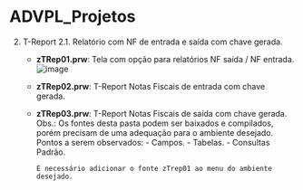 # ADVPL_Projetos

2. T-Report
   2.1. Relatório com NF de entrada e saída com chave gerada.
      * **zTRep01.prw**: Tela com opção para relatórios NF saída / NF entrada.
       ![image](https://github.com/NicLima/ADVPL_Projetos/assets/77217604/fd276016-23c1-411d-b543-4615e66d4e10)
      
      * **zTRep02.prw**: T-Report Notas Fiscais de entrada com chave gerada. 
      * **zTRep03.prw**: T-Report Notas Fiscais de saída com chave gerada.
            Obs.: Os fontes desta pasta podem ser baixados e compilados, porém precisam de uma adequação para o ambiente desejado.
            Pontos a serem observados: 
               - Campos.
               - Tabelas.
               - Consultas Padrão.
         
            É necessário adicionar o fonte zTrep01 ao menu do ambiente desejado.
